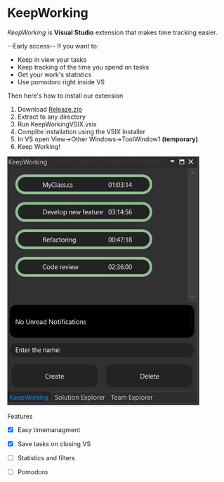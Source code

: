 # KeepWorking
*KeepWorking* is **Visual Studio** extension that makes time tracking easier.

--Early access--
If you want to:
- Keep in view your tasks
- Keep tracking of the time you spend on tasks
- Get your work's statistics
- Use pomodoro right inside VS

Then here's how to install our extension
1. Download [Releaze.zip](https://github.com/KeepWorkingTeam/KeepWorking/raw/master/Release.zip)
2. Extract to any directory
3. Run KeepWorkingVSIX.vsix
4. Complite installation using the VSIX Installer
5. In VS open View->Other Windows->ToolWindow1 **(temporary)**
6. Keep Working!

![Picture](https://github.com/KeepWorkingTeam/KeepWorking/blob/master/Preview.jpg)

Features
- [X] Easy timemanagment
- [X] Save tasks on closing VS
- [ ] Statistics and filters
- [ ] Pomodoro



